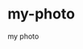 # my-photo
my photo

<html lang="en">
<head>
   <meta charset="UTF-8">
   <title></title>
</head>
<body>

</body>
</html>
